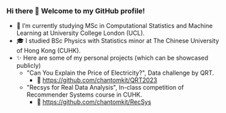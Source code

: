 ### Hi there 👋 Welcome to my GitHub profile!

- 🌱 I’m currently studying MSc in Computational Statistics and Machine Learning at University College London (UCL).
- 🎓 I studied BSc Physics with Statistics minor at The Chinese University of Hong Kong (CUHK).
- ✨ Here are some of my personal projects (which can be showcased publicly)
  - "Can You Explain the Price of Electricity?", Data challenge by QRT.
    - 🔗 https://github.com/chantomkit/QRT2023
  - "Recsys for Real Data Analysis", In-class competition of Recommender Systems course in CUHK.
    - 🔗 https://github.com/chantomkit/RecSys

<!--
**chantomkit/chantomkit** is a ✨ _special_ ✨ repository because its `README.md` (this file) appears on your GitHub profile.

Here are some ideas to get you started:

- 🔭 I’m currently working on ...
- 🌱 I’m currently learning ...
- 👯 I’m looking to collaborate on ...
- 🤔 I’m looking for help with ...
- 💬 Ask me about ...
- 📫 How to reach me: ...
- 😄 Pronouns: ...
- ⚡ Fun fact: ...
-->
